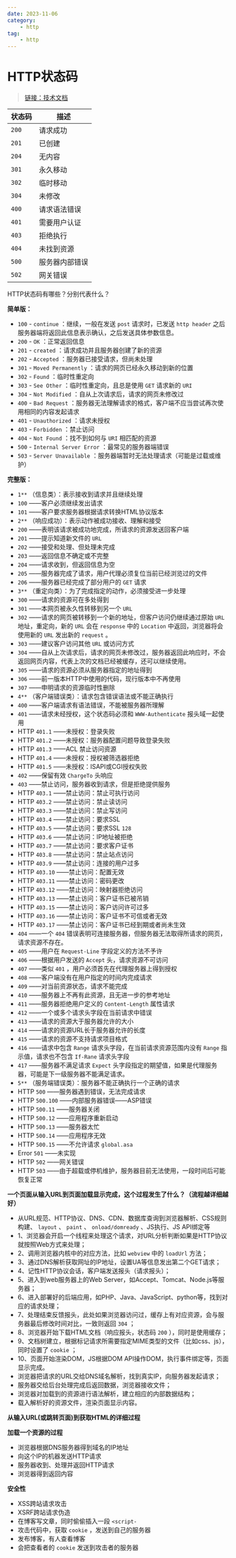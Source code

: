 ```yaml
---
date: 2023-11-06
category:
    - http
tag:
    - http
---
```

 # HTTP状态码
> [ 链接：技术文档 ]()

状态码  |  描述   
---|---  
` 200 ` |  请求成功   
` 201 ` |  已创建   
` 204 ` |  无内容   
` 301 ` |  永久移动   
` 302 ` |  临时移动   
` 304 ` |  未修改   
` 400 ` |  请求语法错误   
` 401 ` |  需要用户认证   
` 403 ` |  拒绝执行   
` 404 ` |  未找到资源   
` 500 ` |  服务器内部错误   
` 502 ` |  网关错误   
  
HTTP状态码有哪些？分别代表什么？

**简单版：**

  * ` 100 ` \- ` continue ` ：继续，一般在发送 ` post ` 请求时，已发送 ` http header ` 之后服务器端将返回此信息表示确认，之后发送具体参数信息。 
  * ` 200 ` \- ` OK ` ：正常返回信息 
  * ` 201 ` \- ` created ` ：请求成功并且服务器创建了新的资源 
  * ` 202 ` \- ` Accepted ` ：服务器已接受请求，但尚未处理 
  * ` 301 ` \- ` Moved Permanently ` ：请求的网页已经永久移动到新的位置 
  * ` 302 ` \- ` Found ` ：临时性重定向 
  * ` 303 ` \- ` See Other ` ：临时性重定向，且总是使用 ` GET ` 请求新的 ` URI `
  * ` 304 ` \- ` Not Modified ` ：自从上次请求后，请求的网页未修改过 
  * ` 400 ` \- ` Bad Request ` ：服务器无法理解请求的格式，客户端不应当尝试再次使用相同的内容发起请求 
  * ` 401 ` \- ` Unauthorized ` ：请求未授权 
  * ` 403 ` \- ` Forbidden ` ：禁止访问 
  * ` 404 ` \- ` Not Found ` ：找不到如何与 ` URI ` 相匹配的资源 
  * ` 500 ` \- ` Internal Server Error ` ：最常见的服务器端错误 
  * ` 503 ` \- ` Server Unavailable ` ：服务器端暂时无法处理请求（可能是过载或维护） 

**完整版：**

  * ` 1** ` （信息类）：表示接收到请求并且继续处理 
  * ` 100 ` ——客户必须继续发出请求 
  * ` 101 ` ——客户要求服务器根据请求转换HTML协议版本 
  * ` 2** ` （响应成功）：表示动作被成功接收、理解和接受 
  * ` 200 ` ——表明该请求被成功地完成，所请求的资源发送回客户端 
  * ` 201 ` ——提示知道新文件的 ` URL `
  * ` 202 ` ——接受和处理、但处理未完成 
  * ` 203 ` ——返回信息不确定或不完整 
  * ` 204 ` ——请求收到，但返回信息为空 
  * ` 205 ` ——服务器完成了请求，用户代理必须复位当前已经浏览过的文件 
  * ` 206 ` ——服务器已经完成了部分用户的 ` GET ` 请求 
  * ` 3** ` （重定向类）：为了完成指定的动作，必须接受进一步处理 
  * ` 300 ` ——请求的资源可在多处得到 
  * ` 301 ` ——本网页被永久性转移到另一个 ` URL `
  * ` 302 ` ——请求的网页被转移到一个新的地址，但客户访问仍继续通过原始 ` URL ` 地址，重定向，新的 ` URL ` 会在 ` response ` 中的 ` Location ` 中返回，浏览器将会使用新的 ` URL ` 发出新的 ` request ` 。 
  * ` 303 ` ——建议客户访问其他 ` URL ` 或访问方式 
  * ` 304 ` ——自从上次请求后，请求的网页未修改过，服务器返回此响应时，不会返回网页内容，代表上次的文档已经被缓存，还可以继续使用。 
  * ` 305 ` ——请求的资源必须从服务器指定的地址得到 
  * ` 306 ` ——前一版本HTTP中使用的代码，现行版本中不再使用 
  * ` 307 ` ——申明请求的资源临时性删除 
  * ` 4** ` （客户端错误类）：请求包含错误语法或不能正确执行 
  * ` 400 ` ——客户端请求有语法错误，不能被服务器所理解 
  * ` 401 ` ——请求未经授权，这个状态码必须和 ` WWW-Authenticate ` 报头域一起使用 
  * HTTP ` 401.1 ` ——未授权：登录失败 
  * HTTP ` 401.2 ` ——未授权：服务器配置问题导致登录失败 
  * HTTP ` 401.3 ` ——ACL 禁止访问资源 
  * HTTP ` 401.4 ` ——未授权：授权被筛选器拒绝 
  * HTTP ` 401.5 ` ——未授权：ISAPI或CGI授权失败 
  * ` 402 ` ——保留有效 ` ChargeTo ` 头响应 
  * ` 403 ` ——禁止访问，服务器收到请求，但是拒绝提供服务 
  * HTTP ` 403.1 ` ——禁止访问：禁止可执行访问 
  * HTTP ` 403.2 ` ——禁止访问：禁止读访问 
  * HTTP ` 403.3 ` ——禁止访问：禁止写访问 
  * HTTP ` 403.4 ` ——禁止访问：要求SSL 
  * HTTP ` 403.5 ` ——禁止访问：要求SSL ` 128 `
  * HTTP ` 403.6 ` ——禁止访问：IP地址被拒绝 
  * HTTP ` 403.7 ` ——禁止访问：要求客户证书 
  * HTTP ` 403.8 ` ——禁止访问：禁止站点访问 
  * HTTP ` 403.9 ` ——禁止访问：连接的用户过多 
  * HTTP ` 403.10 ` ——禁止访问：配置无效 
  * HTTP ` 403.11 ` ——禁止访问：密码更改 
  * HTTP ` 403.12 ` ——禁止访问：映射器拒绝访问 
  * HTTP ` 403.13 ` ——禁止访问：客户证书已被吊销 
  * HTTP ` 403.15 ` ——禁止访问：客户访问许可过多 
  * HTTP ` 403.16 ` ——禁止访问：客户证书不可信或者无效 
  * HTTP ` 403.17 ` ——禁止访问：客户证书已经到期或者尚未生效 
  * ` 404 ` ——一个 ` 404 ` 错误表明可连接服务器，但服务器无法取得所请求的网页，请求资源不存在。 
  * ` 405 ` ——用户在 ` Request-Line ` 字段定义的方法不予许 
  * ` 406 ` ——根据用户发送的 ` Accept ` 头，请求资源不可访问 
  * ` 407 ` ——类似 ` 401 ` ，用户必须首先在代理服务器上得到授权 
  * ` 408 ` ——客户端没有在用户指定的时间内完成请求 
  * ` 409 ` ——对当前资源状态，请求不能完成 
  * ` 410 ` ——服务器上不再有此资源，且无进一步的参考地址 
  * ` 411 ` ——服务器拒绝用户定义的 ` Content-Length ` 属性请求 
  * ` 412 ` ——一个或多个请求头字段在当前请求中错误 
  * ` 413 ` ——请求的资源大于服务器允许的大小 
  * ` 414 ` ——请求的资源URL长于服务器允许的长度 
  * ` 415 ` ——请求的资源不支持请求项目格式 
  * ` 416 ` ——请求中包含 ` Range ` 请求头字段，在当前请求资源范围内没有 ` Range ` 指示值，请求也不包含 ` If-Rane ` 请求头字段 
  * ` 417 ` ——服务器不满足请求 ` Expect ` 头字段指定的期望值，如果是代理服务器，可能是下一级服务器不能满足请求。 
  * ` 5** ` （服务端错误类）：服务器不能正确执行一个正确的请求 
  * HTTP ` 500 ` ——服务器遇到错误，无法完成请求 
  * HTTP ` 500.100 ` ——内部服务器错误——ASP错误 
  * HTTP ` 500.11 ` ——服务器关闭 
  * HTTP ` 500.12 ` ——应用程序重新启动 
  * HTTP ` 500.13 ` ——服务器太忙 
  * HTTP ` 500.14 ` ——应用程序无效 
  * HTTP ` 500.15 ` ——不允许请求 ` global.asa `
  * Error ` 501 ` ——未实现 
  * HTTP ` 502 ` ——网关错误 
  * HTTP ` 503 ` ——由于超载或停机维护，服务器目前无法使用，一段时间后可能恢复正常 

**一个页面从输入URL到页面加载显示完成，这个过程发生了什么？（流程越详细越好）**

  * 从URL规范、HTTP协议、DNS、CDN、数据库查询到浏览器解析、CSS规则构建、 ` layout ` 、 ` paint ` 、 ` onload/domready ` 、JS执行、JS API绑定等 
  * 1、浏览器会开启一个线程来处理这个请求，对URL分析判断如果是HTTP协议就按照Web方式来处理； 
  * 2、调用浏览器内核中的对应方法，比如 ` webview ` 中的 ` loadUrl ` 方法； 
  * 3、通过DNS解析获取网址的IP地址，设置UA等信息发出第二个GET请求； 
  * 4、记性HTTP协议会话，客户端发送报头（请求报头）； 
  * 5、进入到web服务器上的Web Server，如Accept、Tomcat、Node.js等服务器； 
  * 6、进入部署好的后端应用，如PHP、Java、JavaScript、python等，找到对应的请求处理； 
  * 7、处理结束反馈报头，此处如果浏览器访问过，缓存上有对应资源，会与服务器最后修改时间对比，一致则返回 ` 304 ` ； 
  * 8、浏览器开始下载HTML文档（响应报头，状态码 ` 200 ` ），同时是使用缓存； 
  * 9、文档树建立，根据标记请求所需要指定MIME类型的文件（比如css、js），同时设置了 ` cookie ` ； 
  * 10、页面开始渲染DOM，JS根据DOM API操作DOM，执行事件绑定等，页面显示完成。 
  * 浏览器把请求的URL交给DNS域名解析，找到真实IP，向服务器发起请求； 
  * 服务器交给后台处理完成后返回数据，浏览器接收文件； 
  * 浏览器对加载到的资源进行语法解析，建立相应的内部数据结构； 
  * 载入解析好的资源文件，渲染页面显示内容。 

**从输入URL(或跳转页面)到获取HTML的详细过程**

**加载一个资源的过程**

  * 浏览器根据DNS服务器得到域名的IP地址 
  * 向这个IP的机器发送HTTP请求 
  * 服务器收到、处理并返回HTTP请求 
  * 浏览器得到返回内容 

**安全性**

  * XSS跨站请求攻击 
  * XSRF跨站请求伪造 
  * 在博客写文章，同时偷偷插入一段 ` <script- `
  * 攻击代码中，获取 ` cookie ` ，发送到自己的服务器 
  * 发布博客，有人查看博客 
  * 会把查看者的 ` cookie ` 发送到攻击者的服务器 


